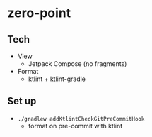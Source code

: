 # zero-point

## Tech
- View
  - Jetpack Compose (no fragments)
- Format
  - ktlint + ktlint-gradle

## Set up

- `./gradlew addKtlintCheckGitPreCommitHook`
  - format on pre-commit with ktlint